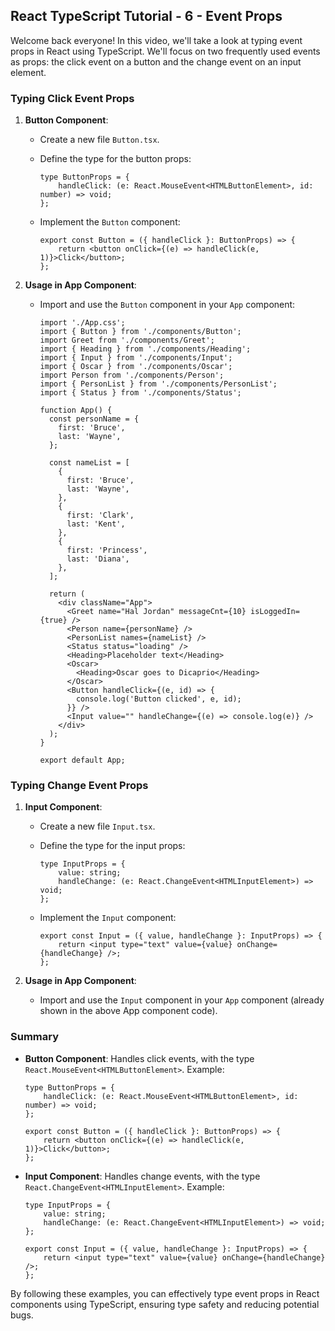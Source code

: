 ## React TypeScript Tutorial - 6 - Event Props

Welcome back everyone! In this video, we'll take a look at typing event props in React using TypeScript. We'll focus on two frequently used events as props: the click event on a button and the change event on an input element.

### Typing Click Event Props

1. **Button Component**:
   - Create a new file `Button.tsx`.
   - Define the type for the button props:

     ```tsx
     type ButtonProps = {
         handleClick: (e: React.MouseEvent<HTMLButtonElement>, id: number) => void;
     };
     ```

   - Implement the `Button` component:

     ```tsx
     export const Button = ({ handleClick }: ButtonProps) => {
         return <button onClick={(e) => handleClick(e, 1)}>Click</button>;
     };
     ```

2. **Usage in App Component**:
   - Import and use the `Button` component in your `App` component:

     ```tsx
     import './App.css';
     import { Button } from './components/Button';
     import Greet from './components/Greet';
     import { Heading } from './components/Heading';
     import { Input } from './components/Input';
     import { Oscar } from './components/Oscar';
     import Person from './components/Person';
     import { PersonList } from './components/PersonList';
     import { Status } from './components/Status';

     function App() {
       const personName = {
         first: 'Bruce',
         last: 'Wayne',
       };

       const nameList = [
         {
           first: 'Bruce',
           last: 'Wayne',
         },
         {
           first: 'Clark',
           last: 'Kent',
         },
         {
           first: 'Princess',
           last: 'Diana',
         },
       ];

       return (
         <div className="App">
           <Greet name="Hal Jordan" messageCnt={10} isLoggedIn={true} />
           <Person name={personName} />
           <PersonList names={nameList} />
           <Status status="loading" />
           <Heading>Placeholder text</Heading>
           <Oscar>
             <Heading>Oscar goes to Dicaprio</Heading>
           </Oscar>
           <Button handleClick={(e, id) => {
             console.log('Button clicked', e, id);
           }} />
           <Input value="" handleChange={(e) => console.log(e)} />
         </div>
       );
     }

     export default App;
     ```

### Typing Change Event Props

1. **Input Component**:
   - Create a new file `Input.tsx`.
   - Define the type for the input props:

     ```tsx
     type InputProps = {
         value: string;
         handleChange: (e: React.ChangeEvent<HTMLInputElement>) => void;
     };
     ```

   - Implement the `Input` component:

     ```tsx
     export const Input = ({ value, handleChange }: InputProps) => {
         return <input type="text" value={value} onChange={handleChange} />;
     };
     ```

2. **Usage in App Component**:
   - Import and use the `Input` component in your `App` component (already shown in the above App component code).

### Summary

- **Button Component**: Handles click events, with the type `React.MouseEvent<HTMLButtonElement>`. Example:

  ```tsx
  type ButtonProps = {
      handleClick: (e: React.MouseEvent<HTMLButtonElement>, id: number) => void;
  };

  export const Button = ({ handleClick }: ButtonProps) => {
      return <button onClick={(e) => handleClick(e, 1)}>Click</button>;
  };
  ```

- **Input Component**: Handles change events, with the type `React.ChangeEvent<HTMLInputElement>`. Example:

  ```tsx
  type InputProps = {
      value: string;
      handleChange: (e: React.ChangeEvent<HTMLInputElement>) => void;
  };

  export const Input = ({ value, handleChange }: InputProps) => {
      return <input type="text" value={value} onChange={handleChange} />;
  };
  ```

By following these examples, you can effectively type event props in React components using TypeScript, ensuring type safety and reducing potential bugs.